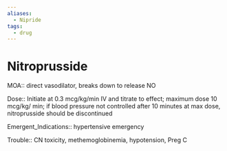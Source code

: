 ```yaml
---
aliases:
  - Nipride
tags:
  - drug
---
```

# Nitroprusside

MOA:: direct vasodilator, breaks down to release NO

Dose:: Initiate at 0.3 mcg/kg/min IV and titrate to effect; maximum dose 10 mcg/kg/ min; if blood pressure not controlled after 10 minutes at max dose, nitroprusside should be discontinued

Emergent_Indications:: hypertensive emergency

Trouble:: CN toxicity, methemoglobinemia, hypotension, Preg C